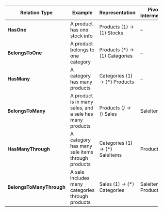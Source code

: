 | Relation Type             | Example                                                                 | Representation                   | Pivot / Intermediate     | Local Key                    | Foreign Key                   |
|---------------------------|-------------------------------------------------------------------------|----------------------------------|---------------------------|------------------------------|-------------------------------|
| **HasOne**                | A product has one stock info                                            | Products (1) → (1) Stocks        | –                         | Products.id                 | Stocks.product_id             |
| **BelongsToOne**          | A product belongs to one category                                       | Products (*) → (1) Categories    | –                         | Products.category_id        | Categories.id                 |
| **HasMany**               | A category has many products                                            | Categories (1) → (*) Products    | –                         | Categories.id               | Products.category_id          |
| **BelongsToMany**         | A product is in many sales, and a sale has many products                | Products (*) → (*) Sales         | SaleItems                | SaleItems.product_id        | SaleItems.sale_id             |
| **HasManyThrough**        | A category has many sale items through products                         | Categories (1) → (*) SaleItems   | Products                 | Products.category_id        | SaleItems.product_id          |
| **BelongsToManyThrough**  | A sale includes many categories through products                        | Sales (1) → (*) Categories       | SaleItems + Products     | SaleItems.sale_id           | Products.category_id          |
